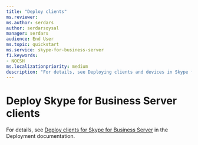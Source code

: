 ```yaml
---
title: "Deploy clients"
ms.reviewer: 
ms.author: serdars
author: serdarsoysal
manager: serdars
audience: End User
ms.topic: quickstart
ms.service: skype-for-business-server
f1.keywords:
- NOCSH
ms.localizationpriority: medium
description: "For details, see Deploying clients and devices in Skype for Business Server 2019 in the Deployment documentation."
---
```


# Deploy Skype for Business Server clients

For details, see [Deploy clients for Skype for Business Server](../../SfbServer/deploy/deploy-clients/deploy-clients.md) in the Deployment documentation.
  

